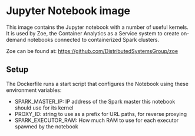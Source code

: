 # Jupyter Notebook image

This image contains the Jupyter notebook with a number of useful kernels. It is used by Zoe, the Container Analytics as a
Service system to create on-demand notebooks connected to containerized Spark clusters.

Zoe can be found at: https://github.com/DistributedSystemsGroup/zoe

## Setup

The Dockerfile runs a start script that configures the Notebook using these environment variables:

* SPARK\_MASTER\_IP: IP address of the Spark master this notebook should use for its kernel
* PROXY\_ID: string to use as a prefix for URL paths, for reverse proxying
* SPARK\_EXECUTOR\_RAM: How much RAM to use for each executor spawned by the notebook

